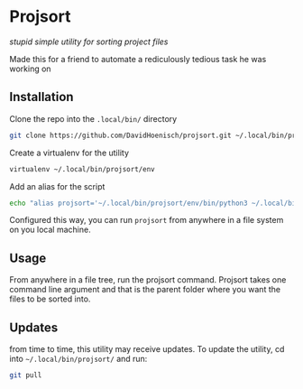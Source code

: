 # Projsort

_stupid simple utility for sorting project files_

Made this for a friend to automate a rediculously tedious task he was working on

## Installation

Clone the repo into the `.local/bin/` directory
```bash
git clone https://github.com/DavidHoenisch/projsort.git ~/.local/bin/projsort
```

Create a virtualenv for the utility
```bash
virtualenv ~/.local/bin/projsort/env
```

Add an alias for the script
```bash
echo "alias projsort='~/.local/bin/projsort/env/bin/python3 ~/.local/bin/projsort/projsort.py" >> ~/.bashrc && source ~/.bashrc
```

Configured this way, you can run `projsort` from anywhere in a file system on you local machine.

## Usage

From anywhere in a file tree, run the projsort command.  Projsort takes one
command line argument and that is the parent folder where you want the files to
be sorted into.

## Updates

from time to time, this utility may receive updates. To update the utility, 
cd into `~/.local/bin/projsort/` and run:

```bash
git pull
```
